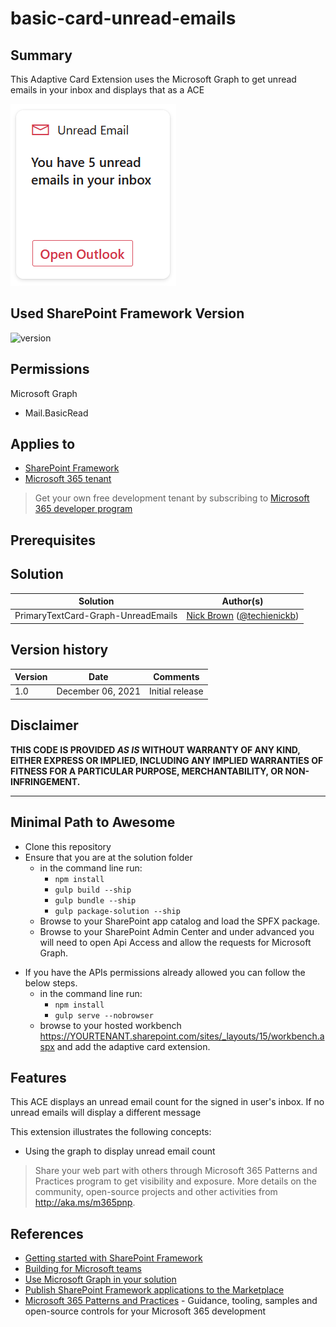 # basic-card-unread-emails

## Summary

This Adaptive Card Extension uses the Microsoft Graph to get unread emails in your inbox and displays that as a ACE

![screenshot](assets/demo.png)

## Used SharePoint Framework Version

![version](https://img.shields.io/badge/version-1.13.1-green.svg)

## Permissions

Microsoft Graph

- Mail.BasicRead

## Applies to

- [SharePoint Framework](https://aka.ms/spfx)
- [Microsoft 365 tenant](https://docs.microsoft.com/en-us/sharepoint/dev/spfx/set-up-your-developer-tenant)

> Get your own free development tenant by subscribing to [Microsoft 365 developer program](http://aka.ms/o365devprogram)

## Prerequisites

## Solution

Solution|Author(s)
--------|---------
PrimaryTextCard-Graph-UnreadEmails | [Nick Brown](https://github.com/techienickb) ([@techienickb](https://twitter.com/techienickb))

## Version history

Version|Date|Comments
-------|----|--------
1.0|December 06, 2021|Initial release

## Disclaimer

**THIS CODE IS PROVIDED *AS IS* WITHOUT WARRANTY OF ANY KIND, EITHER EXPRESS OR IMPLIED, INCLUDING ANY IMPLIED WARRANTIES OF FITNESS FOR A PARTICULAR PURPOSE, MERCHANTABILITY, OR NON-INFRINGEMENT.**

---

## Minimal Path to Awesome

- Clone this repository
- Ensure that you are at the solution folder
    * in the command line run:
      * `npm install`
      * `gulp build --ship`
      * `gulp bundle --ship`
      * `gulp package-solution --ship`
    * Browse to your SharePoint app catalog and load the SPFX package. 
    * Browse to your SharePoint Admin Center and under advanced you will need to open Api Access and allow the requests for Microsoft Graph. 
* If you have the APIs permissions already allowed you can follow the below steps.
    * in the command line run:
        * `npm install`
        * `gulp serve --nobrowser`
    * browse to your hosted workbench https://YOURTENANT.sharepoint.com/sites/_layouts/15/workbench.aspx and add the adaptive card extension.

## Features

This ACE displays an unread email count for the signed in user's inbox.  If no unread emails will display a different message

This extension illustrates the following concepts:

- Using the graph to display unread email count

> Share your web part with others through Microsoft 365 Patterns and Practices program to get visibility and exposure. More details on the community, open-source projects and other activities from http://aka.ms/m365pnp.

## References

- [Getting started with SharePoint Framework](https://docs.microsoft.com/en-us/sharepoint/dev/spfx/set-up-your-developer-tenant)
- [Building for Microsoft teams](https://docs.microsoft.com/en-us/sharepoint/dev/spfx/build-for-teams-overview)
- [Use Microsoft Graph in your solution](https://docs.microsoft.com/en-us/sharepoint/dev/spfx/web-parts/get-started/using-microsoft-graph-apis)
- [Publish SharePoint Framework applications to the Marketplace](https://docs.microsoft.com/en-us/sharepoint/dev/spfx/publish-to-marketplace-overview)
- [Microsoft 365 Patterns and Practices](https://aka.ms/m365pnp) - Guidance, tooling, samples and open-source controls for your Microsoft 365 development